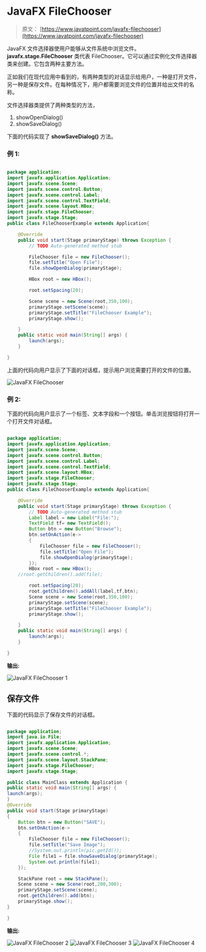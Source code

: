 # JavaFX FileChooser

> 原文： [https://www.javatpoint.com/javafx-filechooser](https://www.javatpoint.com/javafx-filechooser)

JavaFX 文件选择器使用户能够从文件系统中浏览文件。 **javafx.stage.FileChooser** 类代表 FileChooser。它可以通过实例化文件选择器类来创建。它包含两种主要方法。

正如我们在现代应用中看到的，有两种类型的对话显示给用户，一种是打开文件，另一种是保存文件。在每种情况下，用户都需要浏览文件的位置并给出文件的名称。

文件选择器类提供了两种类型的方法，

1.  showOpenDialog()
2.  showSaveDialog()

下面的代码实现了 **showSaveDialog()** 方法。

### 例 1:

```java

package application;
import javafx.application.Application;
import javafx.scene.Scene;
import javafx.scene.control.Button;
import javafx.scene.control.Label;
import javafx.scene.control.TextField;
import javafx.scene.layout.HBox;
import javafx.stage.FileChooser;
import javafx.stage.Stage;
public class FileChooserExample extends Application{

	@Override
	public void start(Stage primaryStage) throws Exception {
		// TODO Auto-generated method stub

		FileChooser file = new FileChooser();
		file.setTitle("Open File");
		file.showOpenDialog(primaryStage);

		HBox root = new HBox();

		root.setSpacing(20);

		Scene scene = new Scene(root,350,100);
		primaryStage.setScene(scene);
		primaryStage.setTitle("FileChooser Example");
		primaryStage.show();

	}
	public static void main(String[] args) {
		launch(args);
	}

}

```

上面的代码向用户显示了下面的对话框，提示用户浏览需要打开的文件的位置。

![JavaFX FileChooser](../img/b6bd113face7479442c68866c717866b.png)

### 例 2:

下面的代码向用户显示了一个标签、文本字段和一个按钮。单击浏览按钮将打开一个打开文件对话框。

```java

package application;
import javafx.application.Application;
import javafx.scene.Scene;
import javafx.scene.control.Button;
import javafx.scene.control.Label;
import javafx.scene.control.TextField;
import javafx.scene.layout.HBox;
import javafx.stage.FileChooser;
import javafx.stage.Stage;
public class FileChooserExample extends Application{

	@Override
	public void start(Stage primaryStage) throws Exception {
		// TODO Auto-generated method stub
		Label label = new Label("File:");
		TextField tf= new TextField();
		Button btn = new Button("Browse");
		btn.setOnAction(e->
		{
			FileChooser file = new FileChooser();
			file.setTitle("Open File");
			file.showOpenDialog(primaryStage);
		});
		HBox root = new HBox();
	//root.getChildren().add(file);

		root.setSpacing(20);
		root.getChildren().addAll(label,tf,btn);
		Scene scene = new Scene(root,350,100);
		primaryStage.setScene(scene);
		primaryStage.setTitle("FileChooser Example");
		primaryStage.show();

	}
	public static void main(String[] args) {
		launch(args);
	}

}

```

**输出:**

![JavaFX FileChooser 1](../img/28fa2f64c60640b3ec13cd73fa9c870b.png)

## 保存文件

下面的代码显示了保存文件的对话框。

```java

package application;
import java.io.File;
import javafx.application.Application;
import javafx.scene.Scene;
import javafx.scene.control.*;
import javafx.scene.layout.StackPane;
import javafx.stage.FileChooser;
import javafx.stage.Stage;

public class MainClass extends Application {
public static void main(String[] args) {
launch(args);
}
@Override
public void start(Stage primaryStage)
{
	Button btn = new Button("SAVE");
	btn.setOnAction(e->
	{
		FileChooser file = new FileChooser();
		file.setTitle("Save Image");
		//System.out.println(pic.getId());
		File file1 = file.showSaveDialog(primaryStage);
		System.out.println(file1);
	});

	StackPane root = new StackPane();
	Scene scene = new Scene(root,200,300);
	primaryStage.setScene(scene);
	root.getChildren().add(btn);
	primaryStage.show();
}

}

```

**输出:**

![JavaFX FileChooser 2](../img/534a1732cf1a1c21196e6612f6888165.png)
![JavaFX FileChooser 3](../img/85ff688b4d1953d89a06c6696c1c0bc5.png)
![JavaFX FileChooser 4](../img/8258ebcf3fb8f29957cfaa2fc9195b8b.png)
